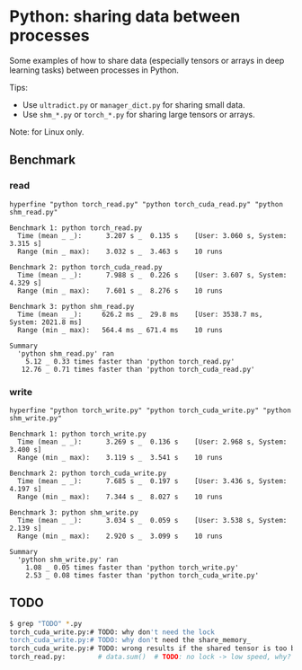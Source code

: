 # Python: sharing data between processes

Some examples of how to share data (especially tensors or arrays in deep learning tasks) between processes in Python.

Tips:
- Use `ultradict.py` or `manager_dict.py` for sharing small data.
- Use `shm_*.py` or `torch_*.py` for sharing large tensors or arrays.

Note: for Linux only.

## Benchmark

### read

```
hyperfine "python torch_read.py" "python torch_cuda_read.py" "python shm_read.py"
```
```
Benchmark 1: python torch_read.py
  Time (mean _ _):      3.207 s _  0.135 s    [User: 3.060 s, System: 3.315 s]
  Range (min _ max):    3.032 s _  3.463 s    10 runs
 
Benchmark 2: python torch_cuda_read.py
  Time (mean _ _):      7.988 s _  0.226 s    [User: 3.607 s, System: 4.329 s]
  Range (min _ max):    7.601 s _  8.276 s    10 runs
 
Benchmark 3: python shm_read.py
  Time (mean _ _):     626.2 ms _  29.8 ms    [User: 3538.7 ms, System: 2021.8 ms]
  Range (min _ max):   564.4 ms _ 671.4 ms    10 runs
 
Summary
  'python shm_read.py' ran
    5.12 _ 0.33 times faster than 'python torch_read.py'
   12.76 _ 0.71 times faster than 'python torch_cuda_read.py'
```

### write
```
hyperfine "python torch_write.py" "python torch_cuda_write.py" "python shm_write.py"
```
```
Benchmark 1: python torch_write.py
  Time (mean _ _):      3.269 s _  0.136 s    [User: 2.968 s, System: 3.400 s]
  Range (min _ max):    3.119 s _  3.541 s    10 runs
 
Benchmark 2: python torch_cuda_write.py
  Time (mean _ _):      7.685 s _  0.197 s    [User: 3.436 s, System: 4.197 s]
  Range (min _ max):    7.344 s _  8.027 s    10 runs
 
Benchmark 3: python shm_write.py
  Time (mean _ _):      3.034 s _  0.059 s    [User: 3.538 s, System: 2.139 s]
  Range (min _ max):    2.920 s _  3.099 s    10 runs
 
Summary
  'python shm_write.py' ran
    1.08 _ 0.05 times faster than 'python torch_write.py'
    2.53 _ 0.08 times faster than 'python torch_cuda_write.py'
```

## TODO

```bash
$ grep "TODO" *.py
torch_cuda_write.py:# TODO: why don't need the lock
torch_cuda_write.py:# TODO: why don't need the share_memory_
torch_cuda_write.py:# TODO: wrong results if the shared tensor is too big, e.g., size=(10000, 1000), even with a lock
torch_read.py:        # data.sum()  # TODO: no lock -> low speed, why?
```
